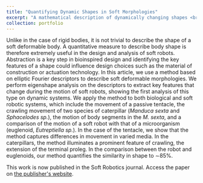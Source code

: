 ```yaml
---
title: "Quantifying Dynamic Shapes in Soft Morphologies"
excerpt: "A mathematical description of dynamically changing shapes <br/><img src='/images/projectImages/soro_500x300.png'>"
collection: portfolio
---
```


Unlike in the case of rigid bodies, it is not trivial to describe the shape of a soft deformable body. A quantitative measure to describe body shape is therefore extremely useful in the design and analysis of soft robots. Abstraction is a key step in bioinspired design and identifying the key features of a shape could influence design choices such as the material of construction or actuation technology.  In this article, we use a method based on elliptic Fourier descriptors to describe soft deformable morphologies. We perform eigenshape analysis on the descriptors to extract key features that change during the motion of soft robots, showing the first analysis of this type on dynamic systems. We apply the method to both biological and soft robotic systems, which include the movement of a passive tentacle, the crawling movement of two species of caterpillar (*Manduca sexta* and *Sphacelodes sp.*), the motion of body segments in the *M. sexta*, and a comparison of the motion of a soft robot with that of a microorganism (euglenoid, *Eutreptiella sp.*). In the case of the tentacle, we show that the method captures differences in movement in varied media. In the caterpillars, the method illuminates a prominent feature of crawling, the extension of the terminal proleg. In the comparison between the robot and euglenoids, our method quantifies the similarity in shape to ∼85%.

This work is now published in the Soft Robotics journal. Access the paper on [the publisher's website](https://www.liebertpub.com/doi/10.1089/soro.2018.0105).
